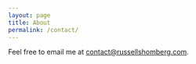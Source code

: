 ```yaml
---
layout: page
title: About
permalink: /contact/
---
```


Feel free to email me at [contact@russellshomberg.com](email:contact@russellshomberg.com).
